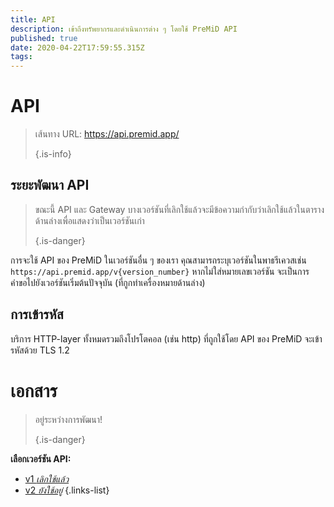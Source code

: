 ```yaml
---
title: API
description: เข้าถึงทรัพยากรและดำเนินการต่าง ๆ โดยใช้ PreMiD API
published: true
date: 2020-04-22T17:59:55.315Z
tags:
---
```


# API

> เส้นทาง URL: https://api.premid.app/ 
> 
> {.is-info}

## ระยะพัฒนา API
> ขณะนี้ API และ Gateway บางเวอร์ชันที่เลิกใช้แล้วจะมีข้อความกำกับว่าเลิกใช้แล้วในตารางด้านล่างเพื่อแสดงว่าเป็นเวอร์ชันเก่า 
> 
> {.is-danger}

การจะใช้ API ของ PreMiD ในเวอร์ชันอื่น ๆ ของเรา คุณสามารถระบุเวอร์ชันในพาธรีเควสเช่น `https://api.premid.app/v{version_number}` หากไม่ใส่หมายเลขเวอร์ชัน จะเป็นการคำขอไปยังเวอร์ชันเริ่มต้นปัจจุบัน (ที่กูกทำเครื่องหมายด้านล่าง)

## การเข้ารหัส

บริการ HTTP-layer ทั้งหมดรวมถึงโปรโตคอล (เช่น http) ที่ถูกใช้โดย API ของ PreMiD จะเข้ารหัสด้วย TLS 1.2

# เอกสาร
> อยู่ระหว่างการพัฒนา! 
> 
> {.is-danger}

**เลือกเวอร์ชัน API:**
- [v1 *เลิกใช้แล้ว*](/dev/api/v1)
- [v2 *ยังใช้อยู่*](/dev/api/v2)
{.links-list}